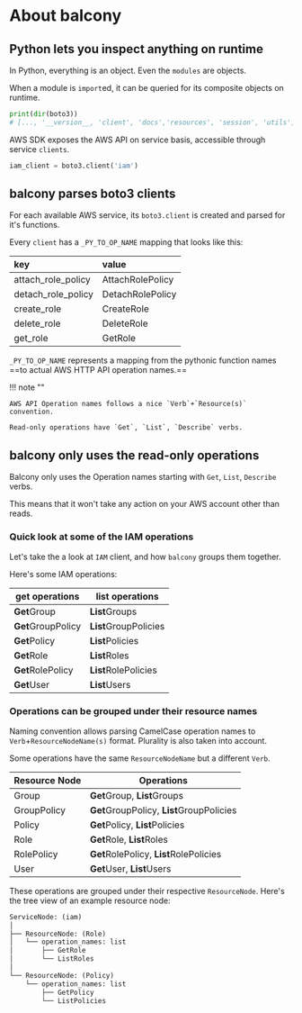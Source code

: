 # About balcony

## Python lets you inspect anything on runtime

In Python, everything is an object. Even the `modules` are objects.

When a module is `import`ed, it can be queried for its composite objects on runtime. 

```python title="Listing boto3 scope"
print(dir(boto3))
# [..., '__version__, 'client', 'docs','resources', 'session', 'utils']
```

AWS SDK exposes the AWS API on service basis, accessible through service `clients`. 

```python
iam_client = boto3.client('iam')
```


## balcony parses boto3 clients

For each available AWS service, its `boto3.client` is created and parsed for it's functions.


Every `client` has a `_PY_TO_OP_NAME` mapping that looks like this:

| key | value | 
|:-- |:-- | 
| attach_role_policy | AttachRolePolicy |
| detach_role_policy | DetachRolePolicy |
| create_role | CreateRole |
| delete_role | DeleteRole |
| get_role | GetRole |

`_PY_TO_OP_NAME` represents a mapping from the pythonic function names ==to actual AWS HTTP API operation names.== 

!!! note ""

    AWS API Operation names follows a nice `Verb`+`Resource(s)` convention. 

    Read-only operations have `Get`, `List`, `Describe` verbs.



## balcony only uses the **read-only** operations 

Balcony only uses the Operation names starting with `Get`, `List`, `Describe` verbs.

This means that it won't take any action on your AWS account other than reads.



### Quick look at some of the IAM operations

Let's take the a look at `IAM` client, and how `balcony` groups them together.

Here's some IAM operations:

| get operations | list operations |
|-- |--|
| **Get**Group | **List**Groups |
| **Get**GroupPolicy | **List**GroupPolicies |
| **Get**Policy | **List**Policies |
| **Get**Role | **List**Roles |
| **Get**RolePolicy | **List**RolePolicies |
| **Get**User | **List**Users |


### Operations can be grouped under their resource names

Naming convention allows parsing CamelCase operation names to `Verb`+`ResourceNodeName(s)` format. Plurality is also taken into account.

Some operations have the same `ResourceNodeName` but a different `Verb`. 


| Resource Node | Operations |
|-- |--|
| Group | **Get**Group, **List**Groups |
| GroupPolicy | **Get**GroupPolicy, **List**GroupPolicies |
| Policy | **Get**Policy, **List**Policies |
| Role | **Get**Role, **List**Roles |
| RolePolicy | **Get**RolePolicy, **List**RolePolicies |
| User | **Get**User, **List**Users |

These operations are grouped under their respective `ResourceNode`.  Here's the tree view of an example resource node:

```txt title="Composition of ServiceNode, ResourceNode and Operations"
ServiceNode: (iam)
│
├── ResourceNode: (Role)
│   └── operation_names: list
│       ├── GetRole
│       └── ListRoles
│
└── ResourceNode: (Policy)
    └── operation_names: list
        ├── GetPolicy
        └── ListPolicies
```
